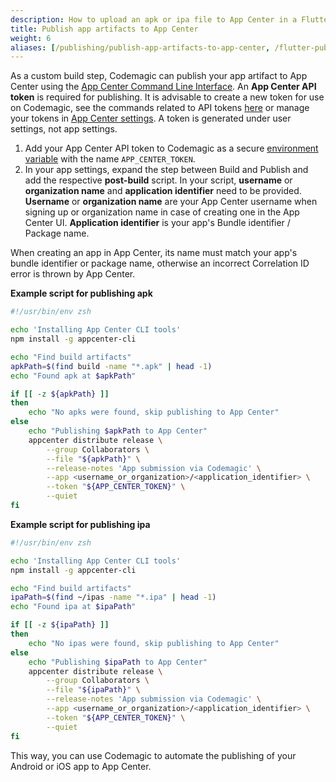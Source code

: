 ```yaml
---
description: How to upload an apk or ipa file to App Center in a Flutter workflow editor post-build script
title: Publish app artifacts to App Center
weight: 6
aliases: [/publishing/publish-app-artifacts-to-app-center, /flutter-publishing/publish-app-artifacts-to-app-center]
---
```


As a custom build step, Codemagic can publish your app artifact to App Center using the [App Center Command Line Interface](https://github.com/microsoft/appcenter-cli). An **App Center API token** is required for publishing. It is advisable to create a new token for use on Codemagic, see the commands related to API tokens [here](https://github.com/microsoft/appcenter-cli#commands) or manage your tokens in [App Center settings](https://appcenter.ms/settings/apitokens). A token is generated under user settings, not app settings. 

1. Add your App Center API token to Codemagic as a secure [environment variable](../building/environment-variables) with the name `APP_CENTER_TOKEN`.
2. In your app settings, expand the step between Build and Publish and add the respective **post-build** script. In your script, **username** or **organization name** and **application identifier** need to be provided. **Username** or **organization name** are your App Center username when signing up or organization name in case of creating one in the App Center UI. **Application identifier** is your app's Bundle identifier / Package name. 

When creating an app in App Center, its name must match your app's bundle identifier or package name, otherwise an incorrect Correlation ID error is thrown by App Center.

**Example script for publishing apk**

```bash
#!/usr/bin/env zsh

echo 'Installing App Center CLI tools'
npm install -g appcenter-cli

echo "Find build artifacts"
apkPath=$(find build -name "*.apk" | head -1)
echo "Found apk at $apkPath"

if [[ -z ${apkPath} ]]
then
    echo "No apks were found, skip publishing to App Center"
else
    echo "Publishing $apkPath to App Center"
    appcenter distribute release \
        --group Collaborators \
        --file "${apkPath}" \
        --release-notes 'App submission via Codemagic' \
        --app <username_or_organization>/<application_identifier> \
        --token "${APP_CENTER_TOKEN}" \
        --quiet
fi
```

**Example script for publishing ipa**

```bash
#!/usr/bin/env zsh

echo 'Installing App Center CLI tools'
npm install -g appcenter-cli

echo "Find build artifacts"
ipaPath=$(find ~/ipas -name "*.ipa" | head -1)
echo "Found ipa at $ipaPath"

if [[ -z ${ipaPath} ]]
then
    echo "No ipas were found, skip publishing to App Center"
else
    echo "Publishing $ipaPath to App Center"
    appcenter distribute release \
        --group Collaborators \
        --file "${ipaPath}" \
        --release-notes 'App submission via Codemagic' \
        --app <username_or_organization>/<application_identifier> \
        --token "${APP_CENTER_TOKEN}" \
        --quiet
fi
```


This way, you can use Codemagic to automate the publishing of your Android or iOS app to App Center.
